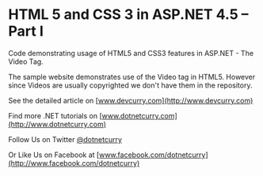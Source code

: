 HTML 5 and CSS 3 in ASP.NET 4.5 – Part I
========================================

Code demonstrating usage of HTML5 and CSS3 features in ASP.NET - The Video Tag.

The sample website demonstrates use of the Video tag in HTML5. However since Videos are usually copyrighted we don't have them in the repository.

See the detailed article on [www.devcurry.com](http://www.devcurry.com)

Find more .NET tutorials on [www.dotnetcurry.com](http://www.dotnetcurry.com)

Follow Us on Twitter [@dotnetcurry](http://www.twitter.com/dotnetcurry)

Or Like Us on Facebook at [www.facebook.com/dotnetcurry](http://www.facebook.com/dotnetcurry)